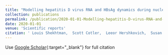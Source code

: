 ```yaml
---
title: "Modelling hepatitis D virus RNA and HBsAg dynamics during nucleic acid polymer monotherapy suggest rapid turnover of HBsAg"
collection: publications
permalink: /publication/2020-01-01-Modelling-hepatitis-D-virus-RNA-and-HBsAg-dynamics-during-nucleic-acid-polymer-monotherapy-suggest-rapid-turnover-of-HBsAg
date: 2020-01-01
venue: 'Scientific reports'
citation: ' Louis Shekhtman,  Scott Cotler,  Leeor Hershkovich,  Susan Uprichard,  Michel Bazinet,  Victor Pantea,  Valentin Cebotarescu,  Lilia Cojuhari,  Pavlina Jimbei,  Adalbert Krawczyk,  Ulf Dittmer,  Andrew Vaillant,  Harel Dahari, &quot;Modelling hepatitis D virus RNA and HBsAg dynamics during nucleic acid polymer monotherapy suggest rapid turnover of HBsAg.&quot; Scientific reports, 2020.'
---
```

Use [Google Scholar](https://scholar.google.com/scholar?q=Modelling+hepatitis+D+virus+RNA+and+HBsAg+dynamics+during+nucleic+acid+polymer+monotherapy+suggest+rapid+turnover+of+HBsAg){:target="_blank"} for full citation